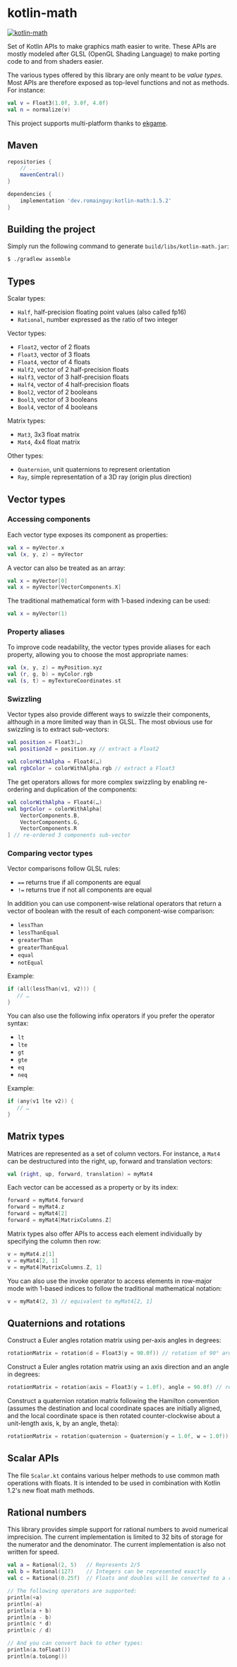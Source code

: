 # kotlin-math

[![kotlin-math](https://maven-badges.herokuapp.com/maven-central/dev.romainguy/kotlin-math/badge.svg?subject=kotlin-math)](https://maven-badges.herokuapp.com/maven-central/dev.romainguy/kotlin-math)

Set of Kotlin APIs to make graphics math easier to write. These APIs are mostly
modeled after GLSL (OpenGL Shading Language) to make porting code to and from
shaders easier.

The various types offered by this library are only meant to be _value types_.
Most APIs are therefore exposed as top-level functions and not as methods.
For instance:

```kotlin
val v = Float3(1.0f, 3.0f, 4.0f)
val n = normalize(v)
```

This project supports multi-platform thanks to [ekgame](https://github.com/ekgame).

## Maven

```gradle
repositories {
    // ...
    mavenCentral()
}

dependencies {
    implementation 'dev.romainguy:kotlin-math:1.5.2'
}
```

## Building the project

Simply run the following command to generate `build/libs/kotlin-math.jar`:

```bash
$ ./gradlew assemble
```

## Types

Scalar types:
- `Half`, half-precision floating point values (also called fp16)
- `Rational`, number expressed as the ratio of two integer

Vector types:
- `Float2`, vector of 2 floats
- `Float3`, vector of 3 floats
- `Float4`, vector of 4 floats
- `Half2`, vector of 2 half-precision floats
- `Half3`, vector of 3 half-precision floats
- `Half4`, vector of 4 half-precision floats
- `Bool2`, vector of 2 booleans
- `Bool3`, vector of 3 booleans
- `Bool4`, vector of 4 booleans

Matrix types:
- `Mat3`, 3x3 float matrix
- `Mat4`, 4x4 float matrix

Other types:
- `Quaternion`, unit quaternions to represent orientation
- `Ray`, simple representation of a 3D ray (origin plus direction)

## Vector types

### Accessing components

Each vector type exposes its component as properties:

```kotlin
val x = myVector.x
val (x, y, z) = myVector
```

A vector can also be treated as an array:

```kotlin
val x = myVector[0]
val x = myVector[VectorComponents.X]
```

The traditional mathematical form with 1-based indexing can be used:

```kotlin
val x = myVector(1)
```

### Property aliases

To improve code readability, the vector types provide aliases for each property,
allowing you to choose the most appropriate names:

```kotlin
val (x, y, z) = myPosition.xyz
val (r, g, b) = myColor.rgb
val (s, t) = myTextureCoordinates.st
```

### Swizzling

Vector types also provide different ways to swizzle their components, although
in a more limited way than in GLSL. The most obvious use for swizzling is to
extract sub-vectors:

```kotlin
val position = Float3(…)
val position2d = position.xy // extract a Float2

val colorWithAlpha = Float4(…)
val rgbColor = colorWithAlpha.rgb // extract a Float3
```

The get operators allows for more complex swizzling by enabling re-ordering and
duplication of the components:

```kotlin
val colorWithAlpha = Float4(…)
val bgrColor = colorWithAlpha[
    VectorComponents.B,
    VectorComponents.G,
    VectorComponents.R
] // re-ordered 3 components sub-vector
```

### Comparing vector types

Vector comparisons follow GLSL rules:
- `==` returns true if all components are equal 
- `!=` returns true if not all components are equal

In addition you can use component-wise relational operators that return a vector
of boolean with the result of each component-wise comparison:
- `lessThan`
- `lessThanEqual`
- `greaterThan`
- `greaterThanEqual`
- `equal`
- `notEqual`

Example:

```kotlin
if (all(lessThan(v1, v2))) {
   // …
}
```

You can also use the following infix operators if you prefer the operator
syntax:
- `lt`
- `lte`
- `gt`
- `gte`
- `eq`
- `neq`

Example:

```kotlin
if (any(v1 lte v2)) {
   // …
}
```

## Matrix types

Matrices are represented as a set of column vectors. For instance, a `Mat4` can
be destructured into the right, up, forward and translation vectors:

```kotlin
val (right, up, forward, translation) = myMat4
```

Each vector can be accessed as a property or by its index:

```kotlin
forward = myMat4.forward
forward = myMat4.z
forward = myMat4[2]
forward = myMat4[MatrixColumns.Z]
```

Matrix types also offer APIs to access each element individually by specifying
the column then row:

```kotlin
v = myMat4.z[1]
v = myMat4[2, 1]
v = myMat4[MatrixColumns.Z, 1]
```

You can also use the invoke operator to access elements in row-major mode with
1-based indices to follow the traditional mathematical notation:

```kotlin
v = myMat4(2, 3) // equivalent to myMat4[2, 1]
```

## Quaternions and rotations

Construct a Euler angles rotation matrix using per-axis angles in degrees:

```kotlin
rotationMatrix = rotation(d = Float3(y = 90.0f)) // rotation of 90° around y axis
```

Construct a Euler angles rotation matrix using an axis direction and an angle in degrees:

```kotlin
rotationMatrix = rotation(axis = Float3(y = 1.0f), angle = 90.0f) // rotation of 90° around y axis
```

Construct a quaternion rotation matrix following the Hamilton convention (assumes the
destination and local coordinate spaces are initially aligned, and the local coordinate
space is then rotated counter-clockwise about a unit-length axis, k, by an angle, theta):

```kotlin
rotationMatrix = rotation(quaternion = Quaternion(y = 1.0f, w = 1.0f)) // rotation of 90° around y axis
```

## Scalar APIs

The file `Scalar.kt` contains various helper methods to use common math operations
with floats. It is intended to be used in combination with Kotlin 1.2's new float
math methods.

## Rational numbers

This library provides simple support for rational numbers to avoid numerical imprecision. The
current implementation is limited to 32 bits of storage for the numerator and the denominator.
The current implementation is also not written for speed.

```kotlin
val a = Rational(2, 5)   // Represents 2/5
val b = Rational(127)    // Integers can be represented exactly
val c = Rational(0.25f)  // Floats and doubles will be converted to a rational representation

// The following operators are supported:
println(+a)
println(-a)
println(a + b)
println(a - b)
println(c * d)
println(c / d)

// And you can convert back to other types:
println(a.toFloat())
println(a.toLong())
```
